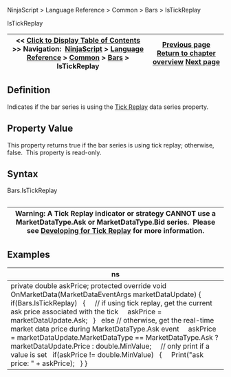 ﻿
NinjaScript > Language Reference > Common > Bars > IsTickReplay

IsTickReplay

| << [Click to Display Table of Contents](istickreplay.md) >> **Navigation:**     [NinjaScript](ninjascript-1.md) > [Language Reference](language_reference_wip-1.md) > [Common](common-1.md) > [Bars](bars-1.md) > IsTickReplay | [Previous page](isresetonnewtradingday-1.md) [Return to chapter overview](bars-1.md) [Next page](percentcomplete-1.md) |
| --- | --- |
## Definition
Indicates if the bar series is using the [Tick Replay](developing_for__tick_replay-1.md) data series property.
 
## Property Value
This property returns true if the bar series is using tick replay; otherwise, false.  This property is read-only.
 
## Syntax
Bars.IsTickReplay
## 

| Warning: A Tick Replay indicator or strategy CANNOT use a MarketDataType.Ask or MarketDataType.Bid series.  Please see [Developing for Tick Replay](developing_for__tick_replay-1.md) for more information. |
| --- |

## Examples

| ns |
| --- |
| private double askPrice; protected override void OnMarketData(MarketDataEventArgs marketDataUpdate) {    if(Bars.IsTickReplay)    {      // if using tick replay, get the current ask price associated with the tick      askPrice = marketDataUpdate.Ask;    }    else // otherwise, get the real-time market data price during MarketDataType.Ask event      askPrice = marketDataUpdate.MarketDataType == MarketDataType.Ask ? marketDataUpdate.Price : double.MinValue;      // only print if a value is set    if(askPrice != double.MinValue)    {      Print("ask price: " + askPrice);    } } |
